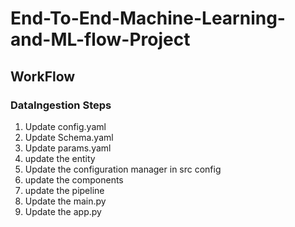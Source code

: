 # End-To-End-Machine-Learning-and-ML-flow-Project


## WorkFlow


### DataIngestion Steps
1. Update config.yaml
2. Update Schema.yaml
3. Update params.yaml
4. update the entity
5. Update the configuration manager in src config
6. update the components 
7. update the pipeline
8. Update the main.py
9. Update the app.py

